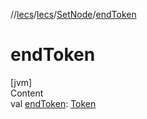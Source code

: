//[lecs](../../index.md)/[lecs](../index.md)/[SetNode](index.md)/[endToken](end-token.md)



# endToken  
[jvm]  
Content  
val [endToken](end-token.md): [Token](../-token/index.md)  



